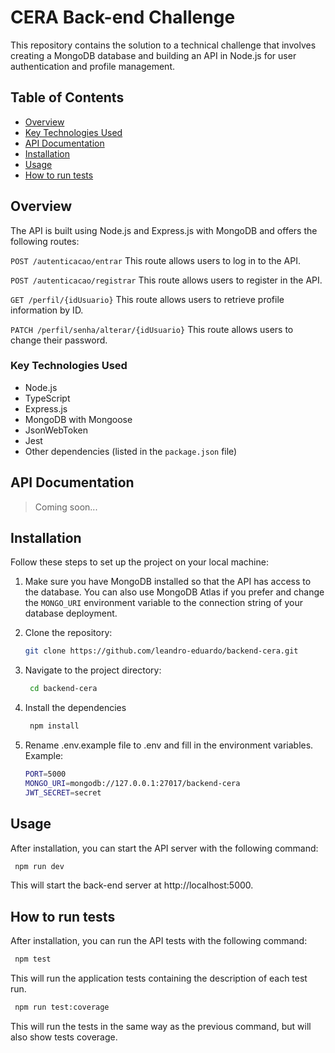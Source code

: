 # CERA Back-end Challenge

This repository contains the solution to a technical challenge that involves creating a MongoDB database and building an API in Node.js for user authentication and profile management.

## Table of Contents

- [Overview](#overview)
- [Key Technologies Used](#key-technologies-used)
- [API Documentation](#api-documentation)
- [Installation](#installation)
- [Usage](#usage)
- [How to run tests](#how-to-run-tests)

## Overview

The API is built using Node.js and Express.js with MongoDB and offers the following routes:

`POST /autenticacao/entrar` This route allows users to log in to the API.

`POST /autenticacao/registrar` This route allows users to register in the API.

`GET /perfil/{idUsuario}` This route allows users to retrieve profile information by ID.

`PATCH /perfil/senha/alterar/{idUsuario}` This route allows users to change their password.

### Key Technologies Used

- Node.js
- TypeScript
- Express.js
- MongoDB with Mongoose
- JsonWebToken
- Jest
- Other dependencies (listed in the `package.json` file)

## API Documentation

> Coming soon...

## Installation

Follow these steps to set up the project on your local machine:

1. Make sure you have MongoDB installed so that the API has access to the database. You can also use MongoDB Atlas if you prefer and change the `MONGO_URI` environment variable to the connection string of your database deployment.

2. Clone the repository:

   ```bash
   git clone https://github.com/leandro-eduardo/backend-cera.git
   ```

3. Navigate to the project directory:
   ```bash
    cd backend-cera
   ```
4. Install the dependencies
   ```bash
    npm install
   ```
5. Rename .env.example file to .env and fill in the environment variables. Example:

   ```bash
   PORT=5000
   MONGO_URI=mongodb://127.0.0.1:27017/backend-cera
   JWT_SECRET=secret
   ```

## Usage

After installation, you can start the API server with the following command:

```bash
 npm run dev
```

This will start the back-end server at http://localhost:5000.

## How to run tests

After installation, you can run the API tests with the following command:

```bash
 npm test
```

This will run the application tests containing the description of each test run.

```bash
 npm run test:coverage
```

This will run the tests in the same way as the previous command, but will also show tests coverage.
